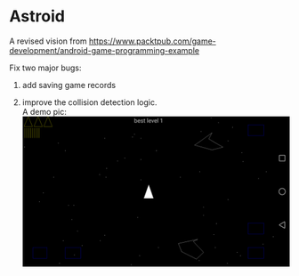 # Astroid  
A revised vision from https://www.packtpub.com/game-development/android-game-programming-example  

Fix two major bugs:  

1. add saving game records  

2. improve the collision detection logic.  
A demo pic:
![image](https://github.com/JasonZhangHkust/Astroid/blob/master/gradle/wrapper/demo.png)
